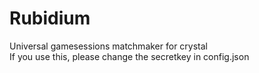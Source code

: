 # Rubidium

Universal gamesessions matchmaker for crystal<br>
If you use this, please change the secretkey in config.json